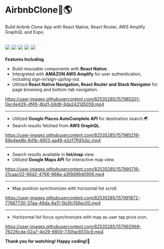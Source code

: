# AirbnbClone:palm_tree::earth_americas:
Build Airbnb Clone App with React Native, React Router, AWS Amplify GraphQL and Expo.

<img src="http://ForTheBadge.com/images/badges/built-with-love.svg" /> <img src="https://img.shields.io/badge/React_Native-20232A?style=for-the-badge&logo=react&logoColor=61DAFB" /> <img src="https://img.shields.io/badge/Amazon_AWS-FF9900?style=for-the-badge&logo=amazonaws&logoColor=white" /> <img src="https://img.shields.io/badge/React_Router-CA4245?style=for-the-badge&logo=react-router&logoColor=white" /> <img src="https://img.shields.io/badge/GraphQl-E10098?style=for-the-badge&logo=graphql&logoColor=white" />
---
**Features Including**
- Build resusable components with **React Native**. 
- Intergreted with **AMAZON AWS Amplify** for user authentication, including sign-in/sign-up/log-out.
- Utilized **React Native Navigation, React Router and Stack Navigator** for page browsing and bottom-tab navigation.




https://user-images.githubusercontent.com/82535285/157985201-0ec4e429-df49-4bd1-b9d9-6da2421d5059.mp4


---

- Utilized **Google Places AutoComplete API** for destination search.:earth_asia: 	
- Search results fetched from **AWS GraphQL**.




https://user-images.githubusercontent.com/82535285/157985219-69e4ee8b-6d1b-4953-aa48-e2cf7ffd1cbc.mp4

---
- Search results available in **list/map** view.
- Utilized **Google Maps API** for interactive map view.

https://user-images.githubusercontent.com/82535285/157990716-21caac02-66d2-4766-968a-a3f9d99d0906.mp4

---
- Map position synchronizes with horizontal list scroll.





https://user-images.githubusercontent.com/82535285/157991872-77667730-37aa-49da-8a11-5b3fc156ec00.mp4

---
- Hortizontal list focus synchronizes with map as user tap price icon.



https://user-images.githubusercontent.com/82535285/157992969-76226cda-02a7-4e29-9800-730fac6510c9.mp4

**Thank you for watching! Happy coding!**:smiling_face_with_three_hearts:
